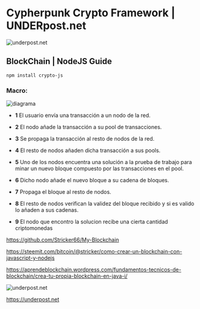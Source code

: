 # Cypherpunk Crypto Framework | UNDERpost.net


![underpost.net](https://1.bp.blogspot.com/-WxI-eBKcBS0/X0bOTxIcVRI/AAAAAAAAA2w/4Q0wlMp6CCQf5CcjfQARbvCkOARRPIQegCLcBGAsYHQ/s1600/ta.png)


## BlockChain | NodeJS Guide


`npm install crypto-js`


### Macro:


![diagrama](https://aprendeblockchain.files.wordpress.com/2019/02/proceso.png)


- **1** El usuario envía una transacción a un nodo de la red.

- **2** El nodo añade la transacción a su pool de transacciones.

- **3** Se propaga la transacción al resto de nodos de la red.

- **4** El resto de nodos añaden dicha transacción a sus pools.

- **5** Uno de los nodos encuentra una solución a la prueba de trabajo para minar un nuevo bloque compuesto por las transacciones en el pool.

- **6** Dicho nodo añade el nuevo bloque a su cadena de bloques.

- **7** Propaga el bloque al resto de nodos.

- **8** El resto de nodos verifican la validez del bloque recibido y si es valido lo añaden a sus cadenas.

- **9** El nodo que encontro la solucion recibe una cierta cantidad criptomonedas


https://github.com/Stricker66/My-Blockchain


https://steemit.com/bitcoin/@stricker/como-crear-un-blockchain-con-javascript-y-nodejs


https://aprendeblockchain.wordpress.com/fundamentos-tecnicos-de-blockchain/crea-tu-propia-blockchain-en-java-i/


![underpost.net](https://underpost.net/underpost-social.jpg)


https://underpost.net
